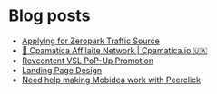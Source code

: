 # Blog posts
<!-- BLOG-POST-LIST:START -->
- [Applying for Zeropark Traffic Source](https://afflift.com/f/threads/applying-for-zeropark-traffic-source.6892/)
- [💸 Cpamatica Affilaite Network | Cpamatica.io 🇺🇦](https://afflift.com/f/threads/%F0%9F%92%B8-cpamatica-affilaite-network-cpamatica-io-%F0%9F%87%BA%F0%9F%87%A6.8489/)
- [Revcontent VSL PoP-Up Promotion](https://afflift.com/f/threads/revcontent-vsl-pop-up-promotion.10012/)
- [Landing Page Design](https://afflift.com/f/threads/landing-page-design.9999/)
- [Need help making Mobidea work with Peerclick](https://afflift.com/f/threads/need-help-making-mobidea-work-with-peerclick.10009/)
<!-- BLOG-POST-LIST:END -->
